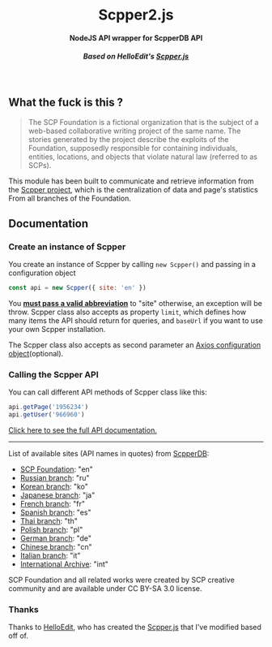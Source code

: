 <h1 align="center">
  Scpper2.js
  <h4 align="center">NodeJS API wrapper for ScpperDB API</h4>
  <h5 align="center"> Based on HelloEdit's <a href="https://github.com/HelloEdit/scpper.js">Scpper.js</a> </h5>
  <br>
</h1>


<!--
<p align="center">
  <a href='https://coveralls.io/github/HelloEdit/scpper.js?branch=master'><img src='https://coveralls.io/repos/github/HelloEdit/scpper.js/badge.svg?branch=master' alt='Coverage Status' /></a>
  <a href="https://travis-ci.org/HelloEdit/scpper.js"><img src="https://travis-ci.org/HelloEdit/scpper.js.svg?branch=master" alt="Travis CI - scpper.js"></a>
  <a href="https://standardjs.com"><img src="https://img.shields.io/badge/code_style-standard-brightgreen.svg" alt="Standard - JavaScript Style Guide"></a>
  <a href="https://github.com/semantic-release/semantic-release"><img src="https://img.shields.io/badge/%20%20%F0%9F%93%A6%F0%9F%9A%80-semantic--release-e10079.svg" alt="Semantic Release"></a>
</p>
-->

## What the fuck is this ?

> The SCP Foundation is a fictional organization that is the subject of a web-based collaborative writing project of the same name. The stories generated by the project describe the exploits of the Foundation, supposedly responsible for containing individuals, entities, locations, and objects that violate natural law (referred to as SCPs).

This module has been built to communicate and retrieve information from the [Scpper project](https://github.com/FiftyNine/ScpperDB), which is the centralization of data and page's statistics From all branches of the Foundation.

## Documentation

### Create an instance of Scpper

You create an instance of Scpper by calling `new Scpper()` and passing in a configuration object

```js
const api = new Scpper({ site: 'en' })
```

You [**must pass a valid abbreviation**](https://github.com/HelloEdit/scpper.js/blob/dev/src/types/Api.ts#L12) to "site" otherwise, an exception will be throw. Scpper class also accepts as property `limit`, which defines how many items the API should return for queries, and `baseUrl` if you want to use your own Scpper installation.

The Scpper class also accepts as second parameter an [Axios configuration object](https://github.com/axios/axios#request-config)(optional).

### Calling the Scpper API

You can call different API methods of Scpper class like this:

```js
api.getPage('1956234')
api.getUser('966960')
```
[Click here to see the full API documentation.](doc/Api.md)

---

List of available sites (API names in quotes) from [ScpperDB](https://github.com/FiftyNine/ScpperDB#list-of-available-sites-api-names-in-quotes):

- [SCP Foundation](scp-wiki.net): "en"
- [Russian branch](scpfoundation.ru): "ru"
- [Korean branch](ko.scp-wiki.net): "ko"
- [Japanese branch](ja.scp-wiki.net): "ja"
- [French branch](fondationscp.wikidot.com): "fr"
- [Spanish branch](lafundacionscp.wikidot.com): "es"
- [Thai branch](scp-th.wikidot.com): "th"
- [Polish branch](scp-wiki.net.pl): "pl"
- [German branch](scp-wiki-de.wikidot.com): "de"
- [Chinese branch](scp-wiki-cn.wikidot.com): "cn"
- [Italian branch](fondazionescp.wikidot.com): "it"
- [International Archive](http://scp-int.wikidot.com): "int"

SCP Foundation and all related works were created by SCP creative community and are available under CC BY-SA 3.0 license.

### Thanks

Thanks to [HelloEdit](https://github.com/HelloEdit), who has created the [Scpper.js](https://github.com/HelloEdit/scpper.js) that I've modified based off of.

